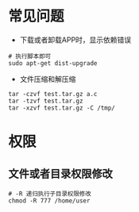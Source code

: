 # 常见问题
- 下载或者卸载APP时，显示依赖错误
```shell
# 执行脚本即可
sudo apt-get dist-upgrade
```
- 文件压缩和解压缩
```shell
tar -czvf test.tar.gz a.c
tar -tzvf test.tar.gz
tar -xzvf test.tar.gz -C /tmp/
```
# 权限
## 文件或者目录权限修改
```shell
# -R 递归执行子目录权限修改
chmod -R 777 /home/user
```